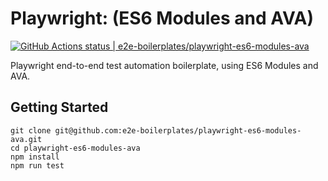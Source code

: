 # Playwright: (ES6 Modules and AVA)
[![GitHub Actions status | e2e-boilerplates/playwright-es6-modules-ava](https://github.com/e2e-boilerplates/playwright-es6-modules-ava/workflows/playwright-es6-modules-ava/badge.svg)](https://github.com/e2e-boilerplates/playwright-es6-modules-ava/actions?workflow=playwright-es6-modules-ava)

Playwright end-to-end test automation boilerplate, using ES6 Modules and AVA.

## Getting Started

    git clone git@github.com:e2e-boilerplates/playwright-es6-modules-ava.git
    cd playwright-es6-modules-ava
    npm install
    npm run test
